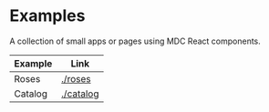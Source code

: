 # Examples

A collection of small apps or pages using MDC React components.

| Example | Link                   |
| ------- | ---------------------- |
| Roses   | [./roses](./roses)     |
| Catalog | [./catalog](./catalog) |
